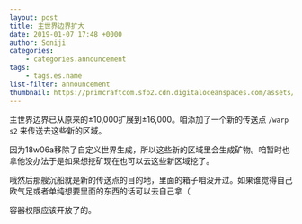 ```yaml
---
layout: post
title: 主世界边界扩大
date: 2019-01-07 17:48 +0000
author: Soniji
categories: 
    - categories.announcement
tags:
    - tags.es.name
list-filter: announcement
thumbnail: https://primcraftcom.sfo2.cdn.digitaloceanspaces.com/assets/posts/2019-01-07-world-border-expanded/thumbnail.jpg
---
```

主世界边界已从原来的±10,000扩展到±16,000。咱添加了一个新的传送点 `/warp s2` 来传送去这些新的区域。

因为18w06a移除了自定义世界生成，所以这些新的区域里会生成矿物。咱暂时也拿他没办法于是如果想挖矿现在也可以去这些新区域挖了。

哦然后那艘沉船就是新的传送点的目的地，里面的箱子咱没开过。如果谁觉得自己欧气足或者单纯想要里面的东西的话可以去自己拿（

容器权限应该开放了的。